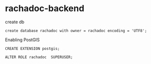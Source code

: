 # rachadoc-backend


create db

`create database rachadoc with owner = rachadoc encoding = 'UTF8';`

Enabling PostGIS

`CREATE EXTENSION postgis;`

`ALTER ROLE rachadoc  SUPERUSER;`